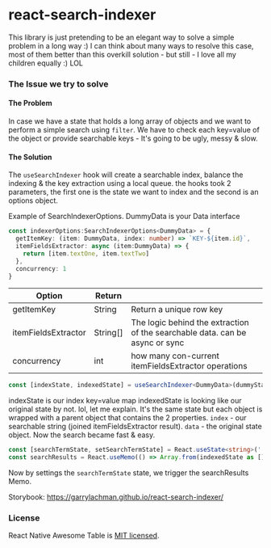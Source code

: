 # react-search-indexer
This library is just pretending to be an elegant way to solve a simple problem in a long way :)
I can think about many ways to resolve this case, most of them better than this overkill solution - but still - I love all my children equally :) LOL

### The Issue we try to solve
#### The Problem
In case we have a state that holds a long array of objects and we want to perform a simple search using `filter`. 
We have to check each key=value of the object or provide searchable keys - It's going to be ugly, messy & slow.

#### The Solution
The `useSearchIndexer` hook will create a searchable index, balance the indexing & the key extraction using a local queue.
the hooks took 2 parameters, the first one is the state we want to index and the second is an options object.

Example of SearchIndexerOptions. DummyData is your Data interface
```ts
const indexerOptions:SearchIndexerOptions<DummyData> = {
  getItemKey: (item: DummyData, index: number) => `KEY-${item.id}`,
  itemFieldsExtractor: async (item:DummyData) => { 
    return [item.textOne, item.textTwo]
  },
  concurrency: 1
}
```
| Option  | Return | |
| ------------- | ------------- | ------------- |
| getItemKey  | String |  Return a unique row key  |
| itemFieldsExtractor | String[]  | The logic behind the extraction of the searchable data. can be async or sync  |
| concurrency | int | how many con-current itemFieldsExtractor operations |

```ts
const [indexState, indexedState] = useSearchIndexer<DummyData>(dummyState, indexerOptions)
```
indexState is our index key=value map
indexedState is looking like our original state by not. lol, let me explain. It's the same state but each object is wrapped with a parent object that contains the 2 properties. `index` - our searchable string (joined itemFieldsExtractor result). `data` - the original state object.
Now the search became fast & easy.

```ts
const [searchTermState, setSearchTermState] = React.useState<string>('');
const searchResults = React.useMemo(() => Array.from(indexedState as []).filter((record:IndexState<DummyData>) => record.index.indexOf(searchTermState) > -1), [indexedState, searchTermState])
```

Now by settings the `searchTermState` state, we trigger the searchResults Memo.

Storybook: https://garrylachman.github.io/react-search-indexer/

### License
React Native Awesome Table is [MIT licensed](./LICENSE).
